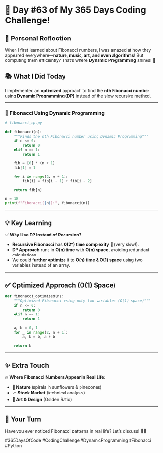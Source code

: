 # 🎯 Day #63 of My 365 Days Coding Challenge!  

## 💭 Personal Reflection  
When I first learned about Fibonacci numbers, I was amazed at how they appeared everywhere—**nature, music, art, and even algorithms**! But computing them efficiently? That’s where **Dynamic Programming** shines! 🚀  

## 📚 What I Did Today  
I implemented an **optimized** approach to find the **nth Fibonacci number** using **Dynamic Programming (DP)** instead of the slow recursive method.  

---

### 📝 **Fibonacci Using Dynamic Programming**  

```python
# fibonacci_dp.py

def fibonacci(n):
    """Finds the nth Fibonacci number using Dynamic Programming"""
    if n <= 0:
        return 0
    elif n == 1:
        return 1

    fib = [0] * (n + 1)
    fib[1] = 1

    for i in range(2, n + 1):
        fib[i] = fib[i - 1] + fib[i - 2]

    return fib[n]

n = 10
print(f"Fibonacci({n}):", fibonacci(n))
```

---

## 💡 Key Learning  
✅ **Why Use DP Instead of Recursion?**  
- **Recursive Fibonacci** has **O(2ⁿ) time complexity** 🤯 (very slow!).  
- **DP Approach** runs in **O(n) time** with **O(n) space**, avoiding redundant calculations.  
- We could **further optimize** it to **O(n) time & O(1) space** using two variables instead of an array.  

---

## ✅ **Optimized Approach (O(1) Space)**  
```python
def fibonacci_optimized(n):
    """Optimized Fibonacci using only two variables (O(1) space)"""
    if n <= 0:
        return 0
    elif n == 1:
        return 1

    a, b = 0, 1
    for _ in range(2, n + 1):
        a, b = b, a + b

    return b
```

---

## ✨ Extra Touch  
🔥 **Where Fibonacci Numbers Appear in Real Life:**  
- 🌿 **Nature** (spirals in sunflowers & pinecones)  
- 📈 **Stock Market** (technical analysis)  
- 🎨 **Art & Design** (Golden Ratio)  

---

## 🚀 Your Turn  
Have you ever noticed Fibonacci patterns in real life? Let’s discuss! 🤔✨  

#365DaysOfCode #CodingChallenge #DynamicProgramming #Fibonacci #Python  
